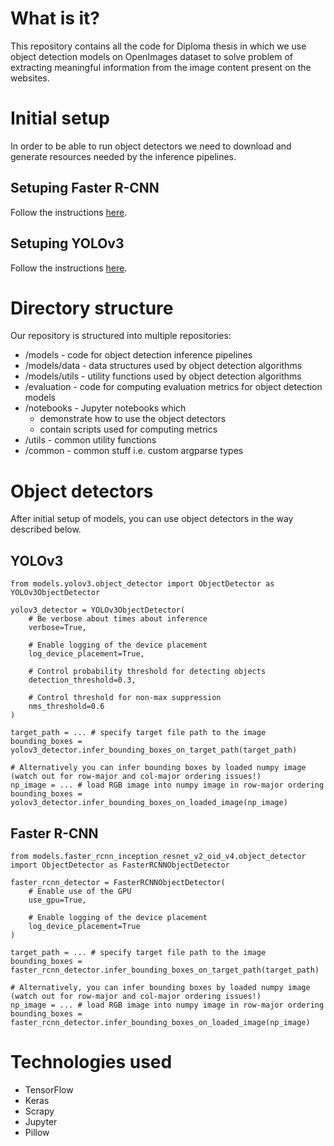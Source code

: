 # What is it?

This repository contains all the code for Diploma thesis in which we use object detection models on OpenImages dataset to solve problem of extracting  meaningful information from the image content present on the websites.

# Initial setup
In order to be able to run object detectors we need to download and generate resources needed by the inference pipelines.

## Setuping Faster R-CNN

Follow the instructions [here](https://github.com/martinGalajdaSchool/object-detection/tree/master/models/faster_rcnn_inception_resnet_v2_oid_v4).

## Setuping YOLOv3

Follow the instructions [here](https://github.com/martinGalajdaSchool/object-detection/tree/master/models/yolov3/README.md).


# Directory structure

Our repository is structured into multiple repositories:

- /models - code for object detection inference pipelines
- /models/data  - data structures used by object detection algorithms
- /models/utils - utility functions used by object detection algorithms
- /evaluation - code for computing evaluation metrics for object detection models
- /notebooks - Jupyter notebooks which
  - demonstrate how to use the object detectors
  - contain scripts used for computing metrics
- /utils - common utility functions
- /common - common stuff i.e. custom argparse types

# Object detectors

After initial setup of models, you can use object detectors in the way described below.


## YOLOv3

```
from models.yolov3.object_detector import ObjectDetector as YOLOv3ObjectDetector

yolov3_detector = YOLOv3ObjectDetector(
    # Be verbose about times about inference
    verbose=True,

    # Enable logging of the device placement
    log_device_placement=True,

    # Control probability threshold for detecting objects
    detection_threshold=0.3,

    # Control threshold for non-max suppression
    nms_threshold=0.6
)

target_path = ... # specify target file path to the image
bounding_boxes = yolov3_detector.infer_bounding_boxes_on_target_path(target_path)

# Alternatively you can infer bounding boxes by loaded numpy image (watch out for row-major and col-major ordering issues!)
np_image = ... # load RGB image into numpy image in row-major ordering
bounding_boxes = yolov3_detector.infer_bounding_boxes_on_loaded_image(np_image)

```

## Faster R-CNN
```
from models.faster_rcnn_inception_resnet_v2_oid_v4.object_detector import ObjectDetector as FasterRCNNObjectDetector

faster_rcnn_detector = FasterRCNNObjectDetector(
    # Enable use of the GPU
    use_gpu=True,

    # Enable logging of the device placement
    log_device_placement=True
)

target_path = ... # specify target file path to the image
bounding_boxes = faster_rcnn_detector.infer_bounding_boxes_on_target_path(target_path)

# Alternatively, you can infer bounding boxes by loaded numpy image (watch out for row-major and col-major ordering issues!)
np_image = ... # load RGB image into numpy image in row-major ordering
bounding_boxes = faster_rcnn_detector.infer_bounding_boxes_on_loaded_image(np_image)

```


# Technologies used
- TensorFlow
- Keras
- Scrapy
- Jupyter
- Pillow
